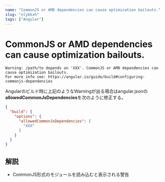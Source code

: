 ```yaml
---
name: "CommonJS or AMD dependencies can cause optimization bailouts."
slug: "nlybkxh"
tags: ["Angular"]
---
```


# CommonJS or AMD dependencies can cause optimization bailouts.

```
Warning: /path/to depends on 'XXX'. CommonJS or AMD dependencies can cause optimization bailouts.
For more info see: https://angular.io/guide/build#configuring-commonjs-dependencies
```

Angularのビルド時に上記のようなWarningが出る場合はangular.jsonの**allowedCommonJsDependencies**を次のように修正する。

```json
{
  "build": {
    "options": {
      "allowedCommonJsDependencies": [
        "XXX"
      ]
    }
  }
}
```

## 解説

- CommonJS形式のモジュールを読み込むと表示される警告